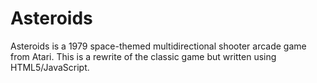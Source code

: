 # Asteroids
Asteroids is a 1979 space-themed multidirectional shooter arcade game from Atari. This is a rewrite of the classic game but written using HTML5/JavaScript.
